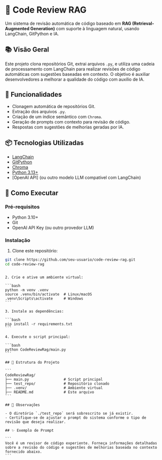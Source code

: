 
# 🧠 Code Review RAG

Um sistema de revisão automática de código baseado em **RAG (Retrieval-Augmented Generation)** com suporte à linguagem natural, usando LangChain, GitPython e IA.

## 📚 Visão Geral

Este projeto clona repositórios Git, extrai arquivos `.py`, e utiliza uma cadeia de processamento com LangChain para realizar revisões de código automáticas com sugestões baseadas em contexto. O objetivo é auxiliar desenvolvedores a melhorar a qualidade do código com auxílio de IA.

## 🔧 Funcionalidades

- Clonagem automática de repositórios Git.
- Extração dos arquivos `.py`.
- Criação de um índice semântico com `Chroma`.
- Geração de prompts com contexto para revisão de código.
- Respostas com sugestões de melhorias geradas por IA.

## 📦 Tecnologias Utilizadas

- [LangChain](https://www.langchain.com/)
- [GitPython](https://gitpython.readthedocs.io/)
- [Chroma](https://www.trychroma.com/)
- [Python 3.13+](https://www.python.org/)
- [OpenAI API] (ou outro modelo LLM compatível com LangChain)

## 🚀 Como Executar

### Pré-requisitos

- Python 3.10+
- Git
- OpenAI API Key (ou outro provedor LLM)

### Instalação

1. Clone este repositório:

```bash
git clone https://github.com/seu-usuario/code-review-rag.git
cd code-review-rag
```
````

2. Crie e ative um ambiente virtual:

```bash
python -m venv .venv
source .venv/bin/activate  # Linux/macOS
.venv\Scripts\activate     # Windows
```

3. Instale as dependências:

```bash
pip install -r requirements.txt
```

4. Execute o script principal:

```bash
python CodeReviewRag/main.py
```

## 🧪 Estrutura do Projeto

```
CodeReviewRag/
├── main.py                # Script principal
├── test_repo/             # Repositório clonado
├── .venv/                 # Ambiente virtual
├── README.md              # Este arquivo
```

## 📌 Observações

- O diretório `./test_repo` será sobrescrito se já existir.
- Certifique-se de ajustar o prompt do sistema conforme o tipo de revisão que deseja realizar.

## ✨ Exemplo de Prompt

```
Você é um revisor de código experiente. Forneça informações detalhadas sobre a revisão do código e sugestões de melhorias baseada no contexto fornecido abaixo.
```
